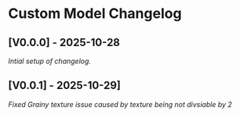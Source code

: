 # Custom Model Changelog

## [V0.0.0] - 2025-10-28

  _Intial setup of changelog._

## [V0.0.1] - 2025-10-29]

_Fixed Grainy texture issue caused by texture being not divsiable by 2_
